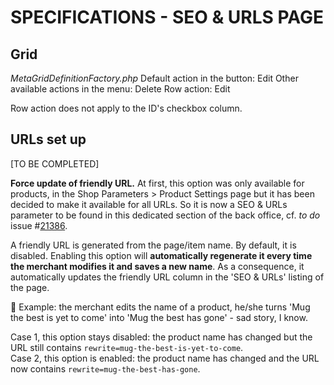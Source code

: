 # **SPECIFICATIONS - SEO & URLS PAGE**


## Grid

_MetaGridDefinitionFactory.php_ Default action in the button: Edit Other available actions in the menu: Delete Row action: Edit

Row action does not apply to the ID's checkbox column.


## URLs set up

[TO BE COMPLETED]

**Force update of friendly URL.** At first, this option was only available for products, in the Shop Parameters > Product Settings page but it has been decided to make it available for all URLs. So it is now a SEO & URLs parameter to be found in this dedicated section of the back office, cf. _to do_ issue #[21386](https://github.com/PrestaShop/PrestaShop/issues/21386).

A friendly URL is generated from the page/item name. By default, it is disabled. Enabling this option will **automatically regenerate it every time the merchant modifies it and saves a new name**. As a consequence, it automatically updates the friendly URL column in the 'SEO & URLs' listing of the page.

:pushpin: Example: the merchant edits the name of a product, he/she turns 'Mug the best is yet to come' into 'Mug the best has gone' - sad story, I know.

Case 1, this option stays disabled: the product name has changed but the URL still contains `rewrite=mug-the-best-is-yet-to-come`.</br>
Case 2, this option is enabled: the product name has changed and the URL now contains `rewrite=mug-the-best-has-gone`.
